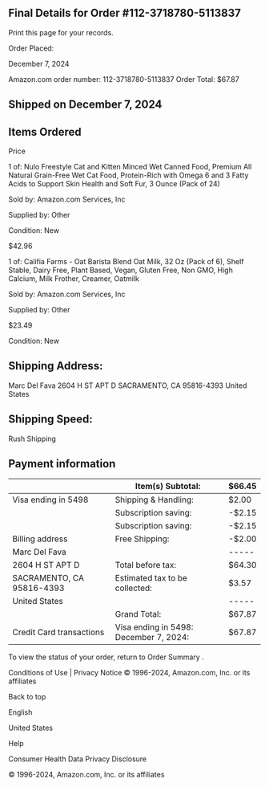 <!-- image -->

## Final Details for Order #112-3718780-5113837

Print this page for your records.

Order Placed:

December 7, 2024

Amazon.com order number: 112-3718780-5113837 Order Total: $67.87

## Shipped on December 7, 2024

## Items Ordered

Price

1 of: Nulo Freestyle Cat and Kitten Minced Wet Canned Food, Premium All Natural Grain-Free Wet Cat Food, Protein-Rich with Omega 6 and 3 Fatty Acids to Support Skin Health and Soft Fur, 3 Ounce (Pack of 24)

Sold by: Amazon.com Services, Inc

Supplied by: Other

Condition: New

$42.96

1 of: Califia Farms - Oat Barista Blend Oat Milk, 32 Oz (Pack of 6), Shelf Stable, Dairy Free, Plant Based, Vegan, Gluten Free, Non GMO, High Calcium, Milk Frother, Creamer, Oatmilk

Sold by: Amazon.com Services, Inc

Supplied by: Other

$23.49

Condition: New

## Shipping Address:

Marc Del Fava 2604 H ST APT D SACRAMENTO, CA 95816-4393 United States

## Shipping Speed:

Rush Shipping

## Payment information

|                           | Item(s) Subtotal:                      | $66.45   |
|---------------------------|----------------------------------------|----------|
| Visa  ending in 5498      | Shipping & Handling:                   | $2.00    |
|                           | Subscription saving:                   | -$2.15   |
|                           | Subscription saving:                   | -$2.15   |
| Billing address           | Free Shipping:                         | -$2.00   |
| Marc Del Fava             |                                        | -----    |
| 2604 H ST APT D           | Total before tax:                      | $64.30   |
| SACRAMENTO, CA 95816-4393 | Estimated tax to be collected:         | $3.57    |
| United States             |                                        | -----    |
|                           | Grand Total:                           | $67.87   |
| Credit Card transactions  | Visa ending in 5498: December 7, 2024: | $67.87   |

To view the status of your order, return to Order Summary .

Conditions of Use | Privacy Notice © 1996-2024, Amazon.com, Inc. or its affiliates

Back to top

English

United States

Help

Consumer Health Data Privacy Disclosure

© 1996-2024, Amazon.com, Inc. or its affiliates